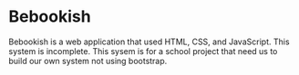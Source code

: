 # Bebookish
Bebookish is a web application that used HTML, CSS, and JavaScript. This system is incomplete. This sysem is for a school project that need us to build our own system not using bootstrap.
